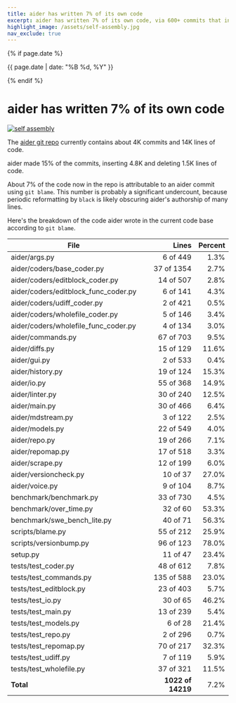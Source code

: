 ```yaml
---
title: aider has written 7% of its own code
excerpt: aider has written 7% of its own code, via 600+ commits that inserted 4.8K and deleted 1.5K lines of code.
highlight_image: /assets/self-assembly.jpg
nav_exclude: true
---
```

{% if page.date %}
<p class="post-date">{{ page.date | date: "%B %d, %Y" }}</p>
{% endif %}

# aider has written 7% of its own code

[![self assembly](/assets/self-assembly.jpg)](https://aider.chat/assets/self-assembly.jpg)

The
[aider git repo](https://github.com/paul-gauthier/aider)
currently contains about 4K commits and 14K lines of code.

aider made 15% of the commits, inserting 4.8K and deleting 1.5K lines of code.

About 7% of the code now in the repo is attributable to an aider commit
using `git blame`.
This number is probably a significant undercount, because periodic reformatting
by `black` is likely obscuring aider's authorship of many lines.

Here's the breakdown of the code aider wrote in the current code base
according to `git blame`.

| File | Lines | Percent |
|---|---:|---:|
|aider/args.py| 6 of 449 | 1.3% |
|aider/coders/base_coder.py| 37 of 1354 | 2.7% |
|aider/coders/editblock_coder.py| 14 of 507 | 2.8% |
|aider/coders/editblock_func_coder.py| 6 of 141 | 4.3% |
|aider/coders/udiff_coder.py| 2 of 421 | 0.5% |
|aider/coders/wholefile_coder.py| 5 of 146 | 3.4% |
|aider/coders/wholefile_func_coder.py| 4 of 134 | 3.0% |
|aider/commands.py| 67 of 703 | 9.5% |
|aider/diffs.py| 15 of 129 | 11.6% |
|aider/gui.py| 2 of 533 | 0.4% |
|aider/history.py| 19 of 124 | 15.3% |
|aider/io.py| 55 of 368 | 14.9% |
|aider/linter.py| 30 of 240 | 12.5% |
|aider/main.py| 30 of 466 | 6.4% |
|aider/mdstream.py| 3 of 122 | 2.5% |
|aider/models.py| 22 of 549 | 4.0% |
|aider/repo.py| 19 of 266 | 7.1% |
|aider/repomap.py| 17 of 518 | 3.3% |
|aider/scrape.py| 12 of 199 | 6.0% |
|aider/versioncheck.py| 10 of 37 | 27.0% |
|aider/voice.py| 9 of 104 | 8.7% |
|benchmark/benchmark.py| 33 of 730 | 4.5% |
|benchmark/over_time.py| 32 of 60 | 53.3% |
|benchmark/swe_bench_lite.py| 40 of 71 | 56.3% |
|scripts/blame.py| 55 of 212 | 25.9% |
|scripts/versionbump.py| 96 of 123 | 78.0% |
|setup.py| 11 of 47 | 23.4% |
|tests/test_coder.py| 48 of 612 | 7.8% |
|tests/test_commands.py| 135 of 588 | 23.0% |
|tests/test_editblock.py| 23 of 403 | 5.7% |
|tests/test_io.py| 30 of 65 | 46.2% |
|tests/test_main.py| 13 of 239 | 5.4% |
|tests/test_models.py| 6 of 28 | 21.4% |
|tests/test_repo.py| 2 of 296 | 0.7% |
|tests/test_repomap.py| 70 of 217 | 32.3% |
|tests/test_udiff.py| 7 of 119 | 5.9% |
|tests/test_wholefile.py| 37 of 321 | 11.5% |
| **Total** | **1022 of 14219** | 7.2% |


